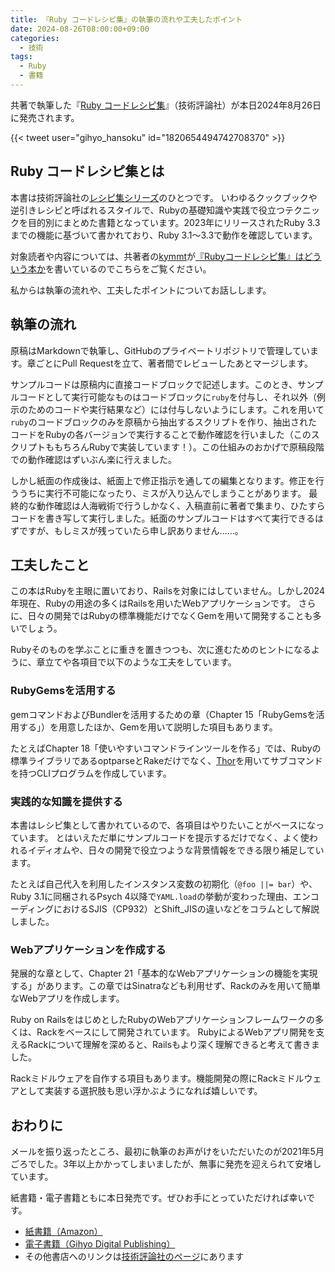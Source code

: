 ```yaml
---
title: 『Ruby コードレシピ集』の執筆の流れや工夫したポイント
date: 2024-08-26T08:00:00+09:00
categories:
  - 技術
tags:
  - Ruby
  - 書籍
---
```


共著で執筆した『[Ruby コードレシピ集](https://gihyo.jp/book/2024/978-4-297-14403-6)』（技術評論社）が本日2024年8月26日に発売されます。

{{< tweet user="gihyo_hansoku" id="1820654494742708370" >}}

## Ruby コードレシピ集とは

本書は技術評論社の[レシピ集シリーズ](https://gihyo.jp/book/series?s=%E3%83%AC%E3%82%B7%E3%83%94%E9%9B%86)のひとつです。
いわゆるクックブックや逆引きレシピと呼ばれるスタイルで、Rubyの基礎知識や実践で役立つテクニックを目的別にまとめた書籍となっています。2023年にリリースされたRuby 3.3までの機能に基づいて書かれており、Ruby 3.1〜3.3で動作を確認しています。

対象読者や内容については、共著者の[kymmt](https://x.com/kymmt90)が[『Rubyコードレシピ集』はどういう本か](https://blog.kymmt.com/entry/ruby-coding-recipes)を書いているのでこちらをご覧ください。

私からは執筆の流れや、工夫したポイントについてお話しします。

## 執筆の流れ

原稿はMarkdownで執筆し、GitHubのプライベートリポジトリで管理しています。章ごとにPull Requestを立て、著者間でレビューしたあとマージします。

サンプルコードは原稿内に直接コードブロックで記述します。このとき、サンプルコードとして実行可能なものはコードブロックに`ruby`を付与し、それ以外（例示のためのコードや実行結果など）には付与しないようにします。これを用いて`ruby`のコードブロックのみを原稿から抽出するスクリプトを作り、抽出されたコードをRubyの各バージョンで実行することで動作確認を行いました（このスクリプトももちろんRubyで実装しています！）。この仕組みのおかげで原稿段階での動作確認はずいぶん楽に行えました。

しかし紙面の作成後は、紙面上で修正指示を通しての編集となります。修正を行ううちに実行不可能になったり、ミスが入り込んでしまうことがあります。
最終的な動作確認は人海戦術で行うしかなく、入稿直前に著者で集まり、ひたすらコードを書き写して実行しました。紙面のサンプルコードはすべて実行できるはずですが、もしミスが残っていたら申し訳ありません……。

## 工夫したこと

この本はRubyを主眼に置いており、Railsを対象にはしていません。しかし2024年現在、Rubyの用途の多くはRailsを用いたWebアプリケーションです。
さらに、日々の開発ではRubyの標準機能だけでなくGemを用いて開発することも多いでしょう。

Rubyそのものを学ぶことに重きを置きつつも、次に進むためのヒントになるように、章立てや各項目で以下のような工夫をしています。

### RubyGemsを活用する

gemコマンドおよびBundlerを活用するための章（Chapter 15「RubyGemsを活用する」）を用意したほか、Gemを用いて説明した項目もあります。

たとえばChapter 18「使いやすいコマンドラインツールを作る」では、Rubyの標準ライブラリであるoptparseとRakeだけでなく、[Thor](https://github.com/rails/thor)を用いてサブコマンドを持つCLIプログラムを作成しています。

### 実践的な知識を提供する

本書はレシピ集として書かれているので、各項目はやりたいことがベースになっています。
とはいえただ単にサンプルコードを提示するだけでなく、よく使われるイディオムや、日々の開発で役立つような背景情報をできる限り補足しています。

たとえば自己代入を利用したインスタンス変数の初期化（`@foo ||= bar`）や、Ruby 3.1に同梱されるPsych 4以降で`YAML.load`の挙動が変わった理由、エンコーディングにおけるSJIS（CP932）とShift_JISの違いなどをコラムとして解説しました。

### Webアプリケーションを作成する

発展的な章として、Chapter 21「基本的なWebアプリケーションの機能を実現する」があります。この章ではSinatraなども利用せず、Rackのみを用いて簡単なWebアプリを作成します。

Ruby on RailsをはじめとしたRubyのWebアプリケーションフレームワークの多くは、Rackをベースにして開発されています。
RubyによるWebアプリ開発を支えるRackについて理解を深めると、Railsもより深く理解できると考えて書きました。

Rackミドルウェアを自作する項目もあります。機能開発の際にRackミドルウェアとして実装する選択肢も思い浮かぶようになれば嬉しいです。

## おわりに

メールを振り返ったところ、最初に執筆のお声がけをいただいたのが2021年5月ごろでした。3年以上かかってしまいましたが、無事に発売を迎えられて安堵しています。

紙書籍・電子書籍ともに本日発売です。ぜひお手にとっていただければ幸いです。

- [紙書籍（Amazon）](https://www.amazon.co.jp/dp/4297144034)
- [電子書籍（Gihyo Digital Publishing）](https://gihyo.jp/dp/ebook/2024/978-4-297-14404-3)
- その他書店へのリンクは[技術評論社のページ](https://gihyo.jp/book/2024/978-4-297-14403-6)にあります
